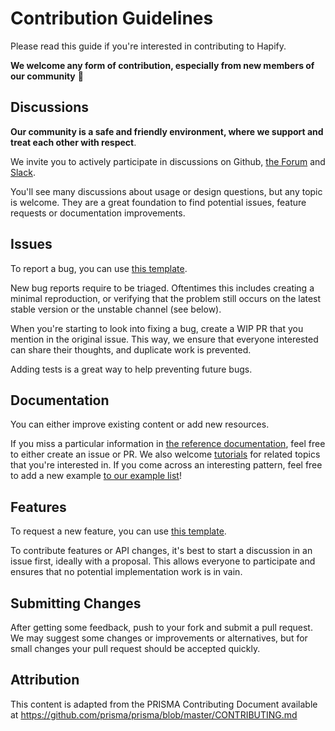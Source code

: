 # Contribution Guidelines

Please read this guide if you're interested in contributing to Hapify.

**We welcome any form of contribution, especially from new members of our community** 💚

## Discussions

**Our community is a safe and friendly environment, where we support and treat each other with respect**.

We invite you to actively participate in discussions on Github, [the Forum](https://www.Hapify.io/forum/) and [Slack](https://slack.Hapify.io/).

You'll see many discussions about usage or design questions, but any topic is welcome.
They are a great foundation to find potential issues, feature requests or documentation improvements.

## Issues

To report a bug, you can use [this template](https://github.com/Hapify/Hapify/issues/new?template=bug_report.md).

New bug reports require to be triaged. Oftentimes this includes creating a minimal reproduction, or verifying that the problem still occurs on the latest stable version or the unstable channel (see below).

When you're starting to look into fixing a bug, create a WIP PR that you mention in the original issue. This way, we ensure that everyone interested can share their thoughts, and duplicate work is prevented.

Adding tests is a great way to help preventing future bugs.

## Documentation

You can either improve existing content or add new resources.

If you miss a particular information in [the reference documentation](https://www.hapify.io/docs), feel free to either create an issue or PR. We also welcome [tutorials](https://www.Hapify.io/docs/tutorials) for related topics that you're interested in. If you come across an interesting pattern, feel free to add a new example [to our example list](https://github.com/Hapify/Hapify/tree/master/examples)!


## Features

To request a new feature, you can use [this template](https://github.com/Hapify/Hapify/issues/new?template=feature_request.md).

To contribute features or API changes, it's best to start a discussion in an issue first, ideally with a proposal. This allows everyone to participate and ensures that no potential implementation work is in vain.


## Submitting Changes

After getting some feedback, push to your fork and submit a pull request. We
may suggest some changes or improvements or alternatives, but for small changes
your pull request should be accepted quickly.

## Attribution

This content is adapted from the PRISMA Contributing Document
available at https://github.com/prisma/prisma/blob/master/CONTRIBUTING.md

